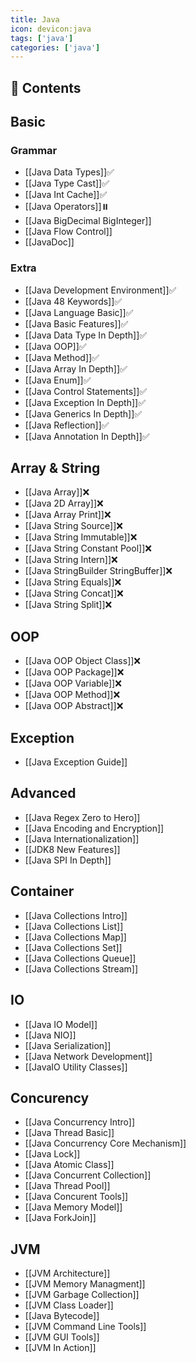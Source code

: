 ```yaml
---
title: Java
icon: devicon:java
tags: ['java']
categories: ['java']
---
```


## :book: Contents

## Basic

### Grammar

- [[Java Data Types]]✅
- [[Java Type Cast]]✅
- [[Java Int Cache]]✅
- [[Java Operators]]⏸️
- [[Java BigDecimal BigInteger]]
- [[Java Flow Control]]
- [[JavaDoc]]

### Extra

- [[Java Development Environment]]✅
- [[Java 48 Keywords]]✅
- [[Java Language Basic]]✅
- [[Java Basic Features]]✅
- [[Java Data Type In Depth]]✅
- [[Java OOP]]✅
- [[Java Method]]✅
- [[Java Array In Depth]]✅
- [[Java Enum]]✅
- [[Java Control Statements]]✅
- [[Java Exception In Depth]]✅
- [[Java Generics In Depth]]✅
- [[Java Reflection]]✅
- [[Java Annotation In Depth]]✅

## Array & String

- [[Java Array]]❌
- [[Java 2D Array]]❌
- [[Java Array Print]]❌
- [[Java String Source]]❌
- [[Java String Immutable]]❌
- [[Java String Constant Pool]]❌
- [[Java String Intern]]❌
- [[Java StringBuilder StringBuffer]]❌
- [[Java String Equals]]❌
- [[Java String Concat]]❌
- [[Java String Split]]❌

## OOP

- [[Java OOP Object Class]]❌
- [[Java OOP Package]]❌
- [[Java OOP Variable]]❌
- [[Java OOP Method]]❌
- [[Java OOP Abstract]]❌

## Exception

- [[Java Exception Guide]]

## Advanced

- [[Java Regex Zero to Hero]]
- [[Java Encoding and Encryption]]
- [[Java Internationalization]]
- [[JDK8 New Features]]
- [[Java SPI In Depth]]

## Container

- [[Java Collections Intro]]
- [[Java Collections List]]
- [[Java Collections Map]]
- [[Java Collections Set]]
- [[Java Collections Queue]]
- [[Java Collections Stream]]

## IO

- [[Java IO Model]]
- [[Java NIO]]
- [[Java Serialization]]
- [[Java Network Development]]
- [[JavaIO Utility Classes]]

## Concurency

- [[Java Concurrency Intro]]
- [[Java Thread Basic]]
- [[Java Concurrency Core Mechanism]]
- [[Java Lock]]
- [[Java Atomic Class]]
- [[Java Concurrent Collection]]
- [[Java Thread Pool]]
- [[Java Concurent Tools]]
- [[Java Memory Model]]
- [[Java ForkJoin]]

## JVM

- [[JVM Architecture]]
- [[JVM Memory Managment]]
- [[JVM Garbage Collection]]
- [[JVM Class Loader]]
- [[Java Bytecode]]
- [[JVM Command Line Tools]]
- [[JVM GUI Tools]]
- [[JVM In Action]]

